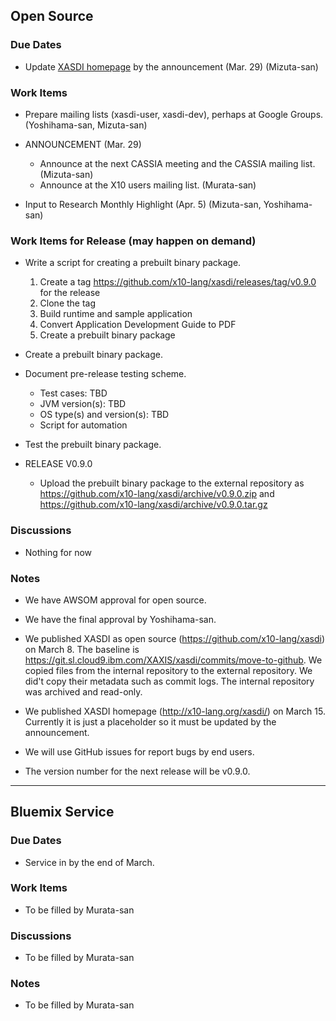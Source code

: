 
## Open Source

### Due Dates

- Update [XASDI homepage](http://x10-lang.org/xasdi/) by the announcement (Mar. 29) (Mizuta-san)


### Work Items

- Prepare mailing lists (xasdi-user, xasdi-dev), perhaps at Google Groups. (Yoshihama-san, Mizuta-san)

- ANNOUNCEMENT (Mar. 29)
  - Announce at the next CASSIA meeting and the CASSIA mailing list. (Mizuta-san)
  - Announce at the X10 users mailing list. (Murata-san)


- Input to Research Monthly Highlight (Apr. 5) (Mizuta-san, Yoshihama-san)


### Work Items for Release (may happen on demand)

- Write a script for creating a prebuilt binary package.

  1. Create a tag https://github.com/x10-lang/xasdi/releases/tag/v0.9.0 for the release
  2. Clone the tag
  3. Build runtime and sample application
  4. Convert Application Development Guide to PDF
  5. Create a prebuilt binary package


- Create a prebuilt binary package.

- Document pre-release testing scheme.
   - Test cases: TBD
   - JVM version(s): TBD
   - OS type(s) and version(s): TBD
   - Script for automation


- Test the prebuilt binary package.

- RELEASE V0.9.0
  - Upload the prebuilt binary package to the external repository as https://github.com/x10-lang/xasdi/archive/v0.9.0.zip and https://github.com/x10-lang/xasdi/archive/v0.9.0.tar.gz


### Discussions
- Nothing for now


### Notes
- We have AWSOM approval for open source.

- We have the final approval by Yoshihama-san.

- We published XASDI as open source (https://github.com/x10-lang/xasdi) on March 8. The baseline is https://git.sl.cloud9.ibm.com/XAXIS/xasdi/commits/move-to-github. We copied files from the internal repository to the external repository. We did't copy their metadata such as commit logs. The internal repository was archived and read-only.

- We published XASDI homepage (http://x10-lang.org/xasdi/) on March 15. Currently it is just a placeholder so it must be updated by the announcement.

- We will use GitHub issues for report bugs by end users.

- The version number for the next release will be v0.9.0.


***

## Bluemix Service

### Due Dates
- Service in by the end of March.

### Work Items
- To be filled by Murata-san

### Discussions
- To be filled by Murata-san

### Notes
- To be filled by Murata-san
